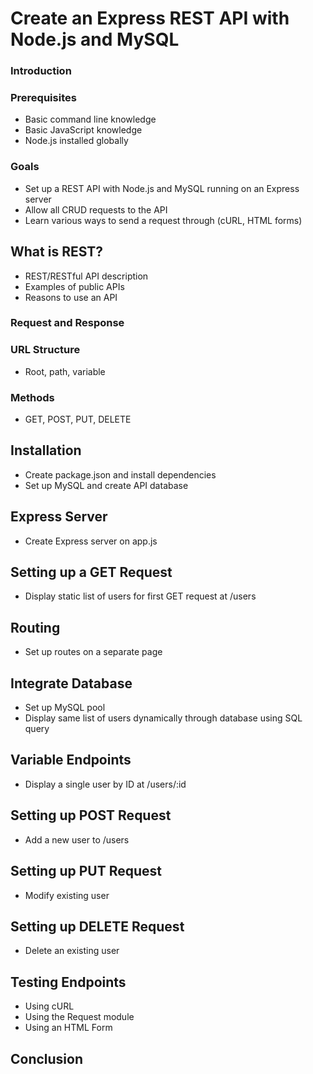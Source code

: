 # Create an Express REST API with Node.js and MySQL

### Introduction

### Prerequisites

- Basic command line knowledge
- Basic JavaScript knowledge
- Node.js installed globally

### Goals

- Set up a REST API with Node.js and MySQL running on an Express server
- Allow all CRUD requests to the API
- Learn various ways to send a request through (cURL, HTML forms)

## What is REST?

- REST/RESTful API description
- Examples of public APIs
- Reasons to use an API

### Request and Response

### URL Structure

- Root, path, variable

### Methods

- GET, POST, PUT, DELETE

## Installation

- Create package.json and install dependencies
- Set up MySQL and create API database

## Express Server

- Create Express server on app.js

## Setting up a GET Request

- Display static list of users for first GET request at /users

## Routing

- Set up routes on a separate page

## Integrate Database

- Set up MySQL pool
- Display same list of users dynamically through database using SQL query

## Variable Endpoints

- Display a single user by ID at /users/:id

## Setting up POST Request

- Add a new user to /users

## Setting up PUT Request

- Modify existing user

## Setting up DELETE Request

- Delete an existing user

## Testing Endpoints

- Using cURL
- Using the Request module
- Using an HTML Form

## Conclusion
